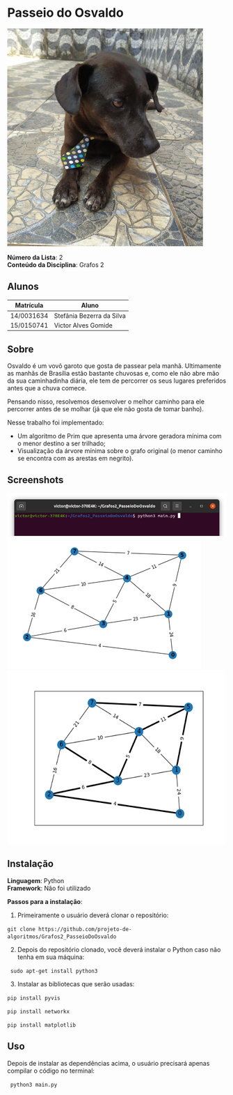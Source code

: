 # Passeio do Osvaldo
<img src="imagem/osvaldo.jpeg" width="450" height="500" />

**Número da Lista**: 2  
**Conteúdo da Disciplina**: Grafos 2  

## Alunos
|  Matrícula  |            Aluno           |
|    --       |             --             |
| 14/0031634  |  Stefânia Bezerra da Silva |
| 15/0150741  |  Victor Alves Gomide       |

## Sobre 

Osvaldo é um vovô garoto que gosta de passear pela manhã. Ultimamente as manhãs de Brasília estão bastante chuvosas e, como ele não abre mão da sua caminhadinha diária, ele tem de percorrer os seus lugares preferidos antes que a chuva comece.

Pensando nisso, resolvemos desenvolver o melhor caminho para ele percorrer antes de se molhar (já que ele não gosta de tomar banho).

Nesse trabalho foi implementado:
* Um algoritmo de Prim que apresenta uma árvore geradora mínima com o menor destino a ser trilhado;
* Visualização da árvore mínima sobre o grafo original (o menor caminho se encontra com as arestas em negrito).


## Screenshots
![](imagem/terminal.png)
![](imagem/grafoOridinal.png)
<img src="imagem/passeio.png" width="500" height="400" />


## Instalação 
**Linguagem**: Python<br>
**Framework**: Não foi utilizado<br>

**Passos para a instalação**:

1) Primeiramente o usuário deverá clonar o repositório:

`git clone https://github.com/projeto-de-algoritmos/Grafos2_PasseioDoOsvaldo`

2) Depois do repositório clonado, você deverá instalar o Python caso não tenha em sua máquina:

` sudo apt-get install python3`

3) Instalar as bibliotecas que serão usadas:

`pip install pyvis`

`pip install networkx`

`pip install matplotlib`


## Uso 

Depois de instalar as dependências acima, o usuário precisará apenas compilar o código no terminal:

` python3 main.py`

